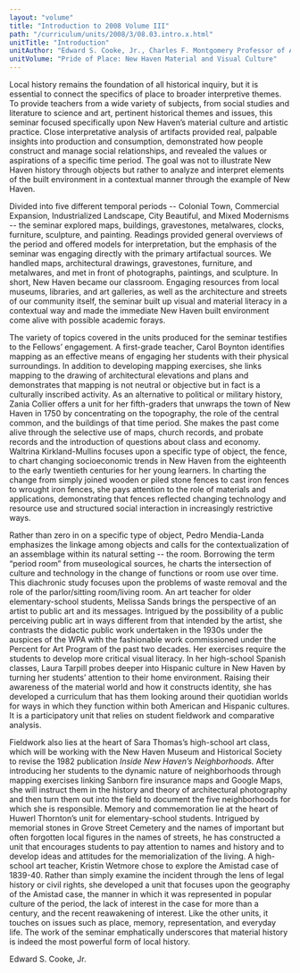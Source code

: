```yaml
---
layout: "volume"
title: "Introduction to 2008 Volume III"
path: "/curriculum/units/2008/3/08.03.intro.x.html"
unitTitle: "Introduction"
unitAuthor: "Edward S. Cooke, Jr., Charles F. Montgomery Professor of American Decorative Arts"
unitVolume: "Pride of Place: New Haven Material and Visual Culture"
---
```

<body>
<p>
Local history remains the foundation of all historical inquiry, but it is essential to connect the specifics of place to broader interpretive themes. To provide teachers from a wide variety of subjects, from social studies and literature to science and art, pertinent historical themes and issues, this seminar focused specifically upon New Haven’s material culture and artistic practice. Close interpretative analysis of artifacts provided real, palpable insights into production and consumption, demonstrated how people construct and manage social relationships, and revealed the values or aspirations of a specific time period. The goal was not to illustrate New Haven history through objects but rather to analyze and interpret elements of the built environment in a contextual manner through the example of New Haven.
</p>
<p>
Divided into five different temporal periods -- Colonial Town, Commercial Expansion, Industrialized Landscape, City Beautiful, and Mixed Modernisms -- the seminar explored maps, buildings, gravestones, metalwares, clocks, furniture, sculpture, and painting. Readings provided general overviews of the period and offered models for interpretation, but the emphasis of the seminar was engaging directly with the primary artifactual sources. We handled maps, architectural drawings, gravestones, furniture, and metalwares, and met in front of photographs, paintings, and sculpture. In short, New Haven became our classroom. Engaging resources from local museums, libraries, and art galleries, as well as the architecture and streets of our community itself, the seminar built up visual and material literacy in a contextual way and made the immediate New Haven built environment come alive with possible academic forays.
</p>
<p>
The variety of topics covered in the units produced for the seminar testifies to the Fellows’ engagement. A first-grade teacher, Carol Boynton identifies mapping as an effective means of engaging her students with their physical surroundings. In addition to developing mapping exercises, she links mapping to the drawing of architectural elevations and plans and demonstrates that mapping is not neutral or objective but in fact is a culturally inscribed activity. As an alternative to political or military history, Zania Collier offers a unit for her fifth-graders that unwraps the town of New Haven in 1750 by concentrating on the topography, the role of the central common, and the buildings of that time period. She makes the past come alive through the selective use of maps, church records, and probate records and the introduction of questions about class and economy. Waltrina Kirkland-Mullins focuses upon a specific type of object, the fence, to chart changing socioeconomic trends in New Haven from the eighteenth to the early twentieth centuries for her young learners. In charting the change from simply joined wooden or piled stone fences to cast iron fences to wrought iron fences, she pays attention to the role of materials and applications, demonstrating that fences reflected changing technology and resource use and structured social interaction in increasingly restrictive ways.
</p>
<p>
Rather than zero in on a specific type of object, Pedro Mendia-Landa emphasizes the linkage among objects and calls for the contextualization of an assemblage within its natural setting -- the room. Borrowing the term “period room” from museological sources, he charts the intersection of culture and technology in the change of functions or room use over time. This diachronic study focuses upon the problems of waste removal and the role of the parlor/sitting room/living room. An art teacher for older elementary-school students, Melissa Sands brings the perspective of an artist to public art and its messages. Intrigued by the possibility of a public perceiving public art in ways different from that intended by the artist, she contrasts the didactic public work undertaken in the 1930s under the auspices of the WPA with the fashionable work commissioned under the Percent for Art Program of the past two decades. Her exercises require the students to develop more critical visual literacy. In her high-school Spanish classes, Laura Tarpill probes deeper into Hispanic culture in New Haven by turning her students’ attention to their home environment. Raising their awareness of the material world and how it constructs identity, she has developed a curriculum that has them looking around their quotidian worlds for ways in which they function within both American and Hispanic cultures. It is a participatory unit that relies on student fieldwork and comparative analysis.
</p>
<p>
Fieldwork also lies at the heart of Sara Thomas’s high-school art class, which will be working with the New Haven Museum and Historical Society to revise the 1982 publication
<i>
Inside New Haven’s Neighborhoods.
</i>
After introducing her students to the dynamic nature of neighborhoods through mapping exercises linking Sanborn fire insurance maps and Google Maps, she will instruct them in the history and theory of architectural photography and then turn them out into the field to document the five neighborhoods for which she is responsible. Memory and commemoration lie at the heart of Huwerl Thornton’s unit for elementary-school students. Intrigued by memorial stones in Grove Street Cemetery and the names of important but often forgotten local figures in the names of streets, he has constructed a unit that encourages students to pay attention to names and history and to develop ideas and attitudes for the memorialization of the living. A high-school art teacher, Kristin Wetmore chose to explore the Amistad case of 1839-40. Rather than simply examine the incident through the lens of legal history or civil rights, she developed a unit that focuses upon the geography of the Amistad case, the manner in which it was represented in popular culture of the period, the lack of interest in the case for more than a century, and the recent reawakening of interest. Like the other units, it touches on issues such as place, memory, representation, and everyday life. The work of the seminar emphatically underscores that material history is indeed the most powerful form of local history.
</p>
<p>
Edward S. Cooke, Jr.
</p>
</body>
